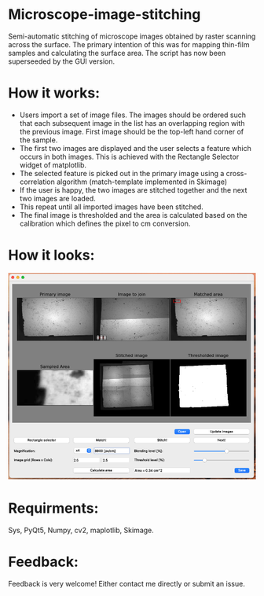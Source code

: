 # Microscope-image-stitching
Semi-automatic stitching of microscope images obtained by raster scanning across the surface. The primary intention of this was for mapping thin-film samples and calculating the surface area. The script has now been superseeded by the GUI version.
# How it works:
- Users import a set of image files. The images should be ordered such that each subsequent image in the list has an overlapping region with the previous image. First image should be the top-left hand corner of the sample. 
- The first two images are displayed and the user selects a feature which occurs in both images. This is achieved with the Rectangle Selector widget of matplotlib.
- The selected feature is picked out in the primary image using a cross-correlation algorithm (match-template implemented in Skimage)
- If the user is happy, the two images are stitched together and the next two images are loaded.
- This repeat until all imported images have been stitched. 
- The final image is thresholded and the area is calculated based on the calibration which defines the pixel to cm conversion.

# How it looks:
![Screenshot](https://github.com/rich970/Microscope-image-stitching/blob/master/screenshot.png?raw=true)

# Requirments:
Sys, PyQt5, Numpy, cv2, maplotlib, Skimage.

# Feedback:
Feedback is very welcome! Either contact me directly or submit an issue. 


